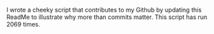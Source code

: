I wrote a cheeky script that contributes to my Github by updating this ReadMe to illustrate why more than commits matter. This script has run 2069 times.
